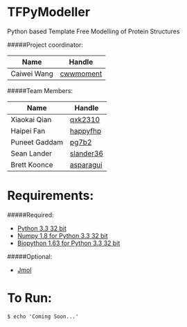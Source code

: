 TFPyModeller
============

Python based Template Free Modelling of Protein Structures

#####Project coordinator:  

| Name          | Handle
|---------------|------------------------------------------
| Caiwei Wang   | [cwwmoment](https://github.com/cwwmoment)

#####Team Members:  

| Name          | Handle                                     
|---------------|------------------------------------------
| Xiaokai Qian  | [qxk2310](https://github.com/qxk2310)
| Haipei Fan    | [happyfhp](https://github.com/happyfhp)
| Puneet Gaddam | [pg7b2](https://github.com/pg7b2)
| Sean Lander   | [slander36](https://github.com/slander36)
| Brett Koonce  | [asparagui](https://github.com/asparagui)

Requirements:
=============
#####Required:  
* [Python 3.3 32 bit](http://www.python.org/download/)  
* [Numpy 1.8 for Python 3.3 32 bit](http://www.numpy.org/)  
* [Biopython 1.63 for Python 3.3 32 bit](http://biopython.org/wiki/Download)  

#####Optional:  
* [Jmol](http://jmol.sourceforge.net/download/)  

To Run:
=======
```
$ echo 'Coming Soon...'
```
